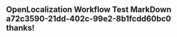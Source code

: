 <properties
ms.topic="hero-topic"
ms.test1="hero-topic"
ms.test2="test"/>


## OpenLocalization Workflow Test MarkDown a72c3590-21dd-402c-99e2-8b1fcdd60bc0 thanks!



<!--HONumber=Jul16_HO4-->


